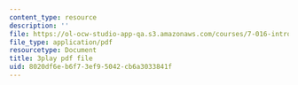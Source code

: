 ```yaml
---
content_type: resource
description: ''
file: https://ol-ocw-studio-app-qa.s3.amazonaws.com/courses/7-016-introductory-biology-fall-2018/8020df6eb6f73ef95042cb6a3033841f_LhbtCTwtdDU.pdf
file_type: application/pdf
resourcetype: Document
title: 3play pdf file
uid: 8020df6e-b6f7-3ef9-5042-cb6a3033841f
---
```

